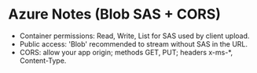 # Azure Notes (Blob SAS + CORS)

- Container permissions: Read, Write, List for SAS used by client upload.
- Public access: 'Blob' recommended to stream without SAS in the URL.
- CORS: allow your app origin; methods GET, PUT; headers x-ms-*, Content-Type.
